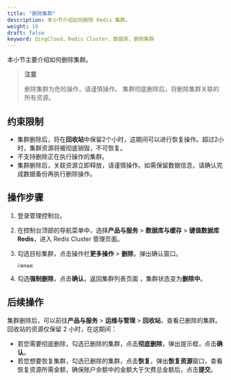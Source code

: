 ```yaml
---
title: "删除集群"
description: 本小节介绍如何删除 Redis 集群。 
weight: 10
draft: false
keyword: QingCloud，Redis Cluster，数据库，删除集群
---
```


本小节主要介绍如何删除集群。

> **注意**
>
> 删除集群为危险操作，请谨慎操作。 集群彻底删除后，将删除集群关联的所有资源。

## 约束限制

- 集群删除后，将在**回收站**中保留2个小时，这期间可以进行恢复操作。超过2小时，集群资源将被彻底销毁，不可恢复。
- 不支持删除正在执行操作的集群。
- 集群删除后，关联资源立即释放，请谨慎操作。如需保留数据信息，请确认完成数据备份再执行删除操作。

## 操作步骤

1. 登录管理控制台。

2. 在控制台顶部的导航菜单中，选择**产品与服务** > **数据库与缓存** > **键值数据库 Redis**，进入 Redis Cluster 管理页面。

3. 勾选目标集群，点击操作栏**更多操作** > **删除**，弹出确认窗口。

   <img src="../../../_images/delete_redis.png" alt="删除集群" style="zoom:50%;" />

4. 勾选**强制删除**，点击**确认**，返回集群列表页面 ，集群状态变为**删除中**。

   

## 后续操作

集群删除后，可以前往**产品与服务** > **运维与管理** > **回收站**，查看已删除的集群。回收站的资源仅保留 2 小时，在这期间：

- 若您需要彻底删除，勾选已删除的集群，点击**彻底删除**，弹出提示框，点击**确认**。
- 若您想要恢复集群，勾选已删除的集群，点击**恢复**，弹出**恢复资源**窗口，查看恢复资源所需金额，确保账户余额中的金额大于欠费总金额后，点击**提交**。

